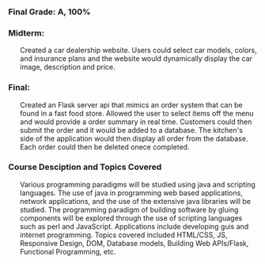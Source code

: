 <h3>Final Grade: A, 100%</h3>
<h3>Midterm:</h3>
<ul>Created a car dealership website. Users could select car models, colors, and insurance plans and the website would dynamically display the car image, description and price.</ul>
<h3>Final:</h3>
<ul>Created an Flask server api that mimics an order system that can be found in a fast food store. Allowed the user to select items off the menu and would provide a order summary in real time. Customers could then submit the order and it would be added to a database. The kitchen's side of the application would then display all order from the database. Each order could then be deleted onece completed.</ul>
<h3>Course Desciption and Topics Covered</h3>
<ul>Various programming paradigms will be studied using java and scripting languages. The use of java in programming web based applications, network applications, and the use of the extensive java libraries will be studied. The programming paradigm of building software by gluing components will be explored through the use of scripting languages such as perl and JavaScript. Applications include developing guis and internet programming. 
Topics covered included HTML/CSS, JS, Responsive Design, DOM, Database models, Building Web APIs/Flask, Functional Programming, etc.
